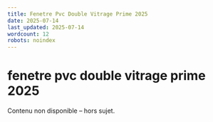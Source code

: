 ```yaml
---
title: Fenetre Pvc Double Vitrage Prime 2025
date: 2025-07-14
last_updated: 2025-07-14
wordcount: 12
robots: noindex
---
```


# fenetre pvc double vitrage prime 2025

Contenu non disponible – hors sujet.